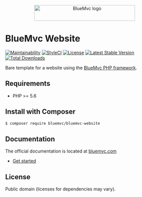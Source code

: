 <p align="center">
   <img src="https://bm.staticfiles.se/img/logo-320x50.png" width="320" height="50" alt="BlueMvc logo">
</p>

# BlueMvc Website

[![Maintainability](https://api.codeclimate.com/v1/badges/d9952cd938edca1e96e7/maintainability)](https://codeclimate.com/github/themichaelhall/bluemvc-website/maintainability)
[![StyleCI](https://styleci.io/repos/68635756/shield?style=flat)](https://styleci.io/repos/68635756)
[![License](https://poser.pugx.org/bluemvc/bluemvc-website/license)](https://packagist.org/packages/bluemvc/bluemvc-website)
[![Latest Stable Version](https://poser.pugx.org/bluemvc/bluemvc-website/v/stable)](https://packagist.org/packages/bluemvc/bluemvc-website)
[![Total Downloads](https://poser.pugx.org/bluemvc/bluemvc-website/downloads)](https://packagist.org/packages/bluemvc/bluemvc-website)

Bare template for a website using the [BlueMvc PHP framework](https://github.com/themichaelhall/bluemvc).

## Requirements

- PHP >= 5.6

## Install with Composer

``` bash
$ composer require bluemvc/bluemvc-website
```

## Documentation

The official documentation is located at [bluemvc.com](https://bluemvc.com/)

- [Get started](https://bluemvc.com/get-started/)

## License

Public domain (licenses for dependencies may vary).